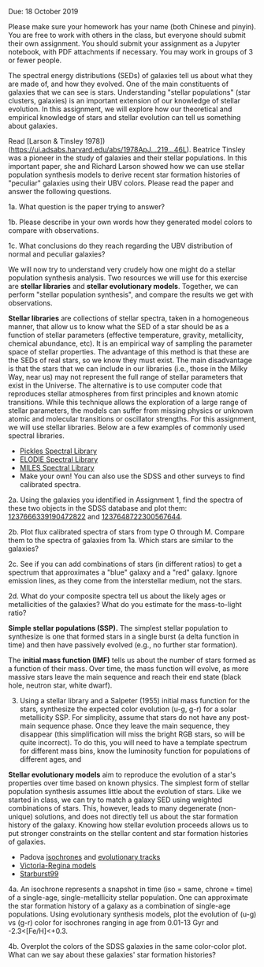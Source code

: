 Due: 18 October 2019

Please make sure your homework has your name (both Chinese and pinyin). You are free to work with others in the class, but everyone should submit their own assignment. You should submit your assignment as a Jupyter notebook, with PDF attachments if necessary. You may work in groups of 3 or fewer people.

The spectral energy distributions (SEDs) of galaxies tell us about what they are made of, and how they evolved. One of the main constituents of galaxies that we can see is stars. Understanding "stellar populations" (star clusters, galaxies) is an important extension of our knowledge of stellar evolution. In this assignment, we will explore how our theoretical and empirical knowledge of stars and stellar evolution can tell us something about galaxies.

Read [Larson & Tinsley 1978])(https://ui.adsabs.harvard.edu/abs/1978ApJ...219...46L). Beatrice Tinsley was a pioneer in the study of galaxies and their stellar populations. In this important paper, she and Richard Larson showed how we can use stellar population synthesis models to derive recent star formation histories of "peculiar" galaxies using their UBV colors. Please read the paper and answer the following questions.

1a. What question is the paper trying to answer?

1b. Please describe in your own words how they generated model colors to compare with observations.

1c. What conclusions do they reach regarding the UBV distribution of normal and peculiar galaxies?

We will now try to understand very crudely how one might do a stellar population synthesis analysis. Two resources we will use for this exercise are **stellar libraries** and **stellar evolutionary models**. Together, we can perform "stellar population synthesis", and compare the results we get with observations.

**Stellar libraries** are collections of stellar spectra, taken in a homogeneous manner, that allow us to know what the SED of a star should be as a function of stellar parameters (effective temperature, gravity, metallicity, chemical abundance, etc). It is an empirical way of sampling the parameter space of stellar properties. The advantage of this method is that these are the SEDs of real stars, so we know they must exist. The main disadvantage is that the stars that we can include in our libraries (i.e., those in the Milky Way, near us) may not represent the full range of stellar parameters that exist in the Universe. The alternative is to use computer code that reproduces stellar atmospheres from first principles and known atomic transitions. While this technique allows the exploration of a large range of stellar parameters, the models can suffer from missing physics or unknown atomic and molecular transitions or oscillator strengths. For this assignment, we will use stellar libraries. Below are a few examples of commonly used spectral libraries.

* [Pickles Spectral Library](http://www.eso.org/sci/facilities/paranal/decommissioned/isaac/tools/lib.html)
* [ELODIE Spectral Library](http://www.obs.u-bordeaux1.fr/m2a/soubiran/elodie_library.html)
* [MILES Spectral Library](http://www.iac.es/proyecto/miles/)
* Make your own! You can also use the SDSS and other surveys to find calibrated spectra.

2a. Using the galaxies you identified in Assignment 1, find the spectra of these two objects in the SDSS database and plot them: [1237666339190472822](http://skyserver.sdss.org/dr12/en/tools/explore/Summary.aspx?id=1237666339190472822) and [1237648722300567644](http://skyserver.sdss.org/dr12/en/tools/explore/Summary.aspx?id=1237648722300567644).

2b. Plot flux calibrated spectra of stars from type O through M. Compare them to the spectra of galaxies from 1a. Which stars are similar to the galaxies?

2c. See if you can add combinations of stars (in different ratios) to get a spectrum that approximates a "blue" galaxy and a "red" galaxy. Ignore emission lines, as they come from the interstellar medium, not the stars.

2d. What do your composite spectra tell us about the likely ages or metallicities of the galaxies? What do you estimate for the mass-to-light ratio?

**Simple stellar populations (SSP).** The simplest stellar population to synthesize is one that formed stars in a single burst (a delta function in time) and then have passively evolved (e.g., no further star formation).

The **initial mass function (IMF)** tells us about the number of stars formed as a function of their mass. Over time, the mass function will evolve, as more massive stars leave the main sequence and reach their end state (black hole, neutron star, white dwarf).

3. Using a stellar library and a Salpeter (1955) initial mass function for the stars, synthesize the expected color evolution (u-g, g-r) for a solar metallicity SSP. For simplicity, assume that stars do not have any post-main sequence phase. Once they leave the main sequence, they disappear (this simplification will miss the bright RGB stars, so will be quite incorrect). To do this, you will need to have a template spectrum for different mass bins, know the luminosity function for populations of different ages, and

**Stellar evolutionary models** aim to reproduce the evolution of a star's properties over time based on known physics. The simplest form of stellar population synthesis assumes little about the evolution of stars. Like we started in class, we can try to match a galaxy SED using weighted combinations of stars. This, however, leads to many degenerate (non-unique) solutions, and does not directly tell us about the star formation history of the galaxy. Knowing how stellar evolution proceeds allows us to put stronger constraints on the stellar content and star formation histories of galaxies.

* Padova [isochrones](http://stev.oapd.inaf.it/cgi-bin/cmd) and [evolutionary tracks](http://people.sissa.it/~sbressan/parsec.html)
* [Victoria-Regina models](http://www.cadc-ccda.hia-iha.nrc-cnrc.gc.ca/community/VictoriaReginaModels/)
* [Starburst99](http://www.stsci.edu/science/starburst99/docs/default.htm)

4a. An isochrone represents a snapshot in time (iso = same, chrone = time) of a single-age, single-metallicity stellar population. One can approximate the star formation history of a galaxy as a combination of single-age populations. Using evolutionary synthesis models, plot the evolution of (u-g) vs (g-r) color for isochrones ranging in age from 0.01-13 Gyr and -2.3<[Fe/H]<+0.3.

4b. Overplot the colors of the SDSS galaxies in the same color-color plot. What can we say about these galaxies' star formation histories?
